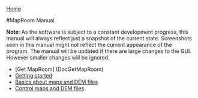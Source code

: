 [Home](Home)

#MapRoom Manual

**Note**: As the software is subject to a constant development progress, this manual will
always reflect just a snapshot of the current state. Screenshots seen in this manual might 
not reflect the current appearance of the program. The manual will be updated if there are 
large changes to the GUI. However smaller changes will be ignored. 

* [Get MapRoom] (DocGetMapRoom)
* [Getting started](DocGettingStarted)
* [Basics about maps and DEM files](DocBasicsMapDem)
* [Control maps and DEM files](DocControlMapDem)